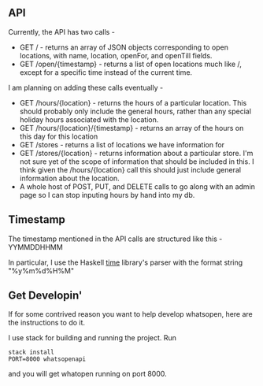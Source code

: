 API
---

Currently, the API has two calls - 

 * GET / - returns an array of JSON objects corresponding to open locations,
   with name, location, openFor, and openTill fields. 
 * GET /open/{timestamp} - returns a list of open locations much like /, except for
   a specific time instead of the current time. 

I am planning on adding these calls eventually - 

 * GET /hours/{location} - returns the hours of a particular location. This
   should probably only include the general hours, rather than any special
   holiday hours associated with the location.
 * GET /hours/{location}/{timestamp} - returns an array of the hours on this
   day for this location
 * GET /stores - returns a list of locations we have information for
 * GET /stores/{location} - returns information about a particular store. I'm
   not sure yet of the scope of information that should be included in this.
   I think given the /hours/{location} call this should just include general
   information about the location.
 * A whole host of POST, PUT, and DELETE calls to go along with an admin page
   so I can stop inputing hours by hand into my db.

Timestamp
---------

The timestamp mentioned in the API calls are structured like this - YYMMDDHHMM

In particular, I use the Haskell
[time](https://hackage.haskell.org/package/time) library's parser with the
format string "%y%m%d%H%M"

Get Developin'
--------------

If for some contrived reason you want to help develop whatsopen, here are the
instructions to do it. 

I use stack for building and running the project. Run

    stack install
    PORT=8000 whatsopenapi

and you will get whatopen running on port 8000.
